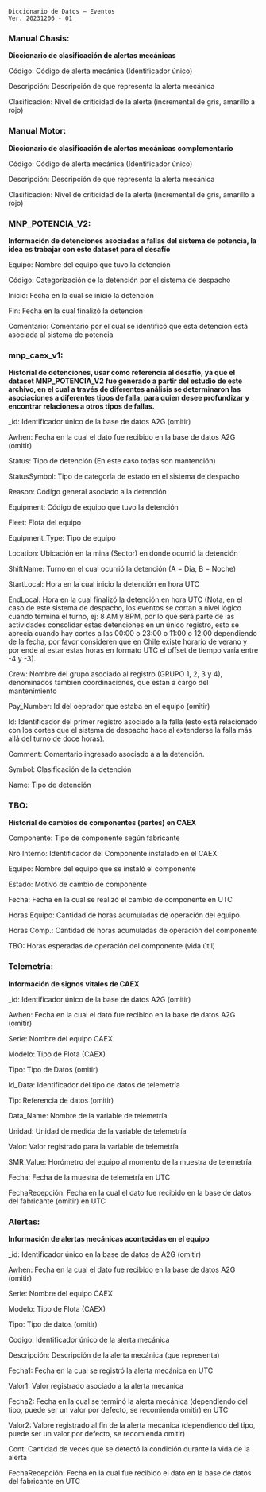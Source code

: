 ```
Diccionario de Datos – Eventos
Ver. 20231206 - 01
```
### Manual Chasis:

**Diccionario de clasificación de alertas mecánicas**

Código: Código de alerta mecánica (Identificador único)

Descripción: Descripción de que representa la alerta mecánica

Clasificación: Nivel de criticidad de la alerta (incremental de gris, amarillo a rojo)

### Manual Motor:

**Diccionario de clasificación de alertas mecánicas complementario**

Código: Código de alerta mecánica (Identificador único)

Descripción: Descripción de que representa la alerta mecánica

Clasificación: Nivel de criticidad de la alerta (incremental de gris, amarillo a rojo)

### MNP_POTENCIA_V2:

**Información de detenciones asociadas a fallas del sistema de potencia, la idea es trabajar con este
dataset para el desafío**

Equipo: Nombre del equipo que tuvo la detención

Código: Categorización de la detención por el sistema de despacho

Inicio: Fecha en la cual se inició la detención

Fin: Fecha en la cual finalizó la detención

Comentario: Comentario por el cual se identificó que esta detención está asociada al sistema de potencia

### mnp_caex_v1:

**Historial de detenciones, usar como referencia al desafío, ya que el dataset MNP_POTENCIA_V2 fue
generado a partir del estudio de este archivo, en el cual a través de diferentes análisis se determinaron
las asociaciones a diferentes tipos de falla, para quien desee profundizar y encontrar relaciones a otros
tipos de fallas.**

_id: Identificador único de la base de datos A2G (omitir)

Awhen: Fecha en la cual el dato fue recibido en la base de datos A2G (omitir)

Status: Tipo de detención (En este caso todas son mantención)

StatusSymbol: Tipo de categoría de estado en el sistema de despacho

Reason: Código general asociado a la detención

Equipment: Código de equipo que tuvo la detención

Fleet: Flota del equipo

Equipment_Type: Tipo de equipo

Location: Ubicación en la mina (Sector) en donde ocurrió la detención

ShiftName: Turno en el cual ocurrió la detención (A = Dia, B = Noche)

StartLocal: Hora en la cual inicio la detención en hora UTC

EndLocal: Hora en la cual finalizó la detención en hora UTC (Nota, en el caso de este sistema de despacho,
los eventos se cortan a nivel lógico cuando termina el turno, ej: 8 AM y 8PM, por lo que será parte de las
actividades consolidar estas detenciones en un único registro, esto se aprecia cuando hay cortes a las
00:00 o 23:00 o 11:00 o 12:00 dependiendo de la fecha, por favor consideren que en Chile existe horario
de verano y por ende al estar estas horas en formato UTC el offset de tiempo varía entre -4 y -3).

Crew: Nombre del grupo asociado al registro (GRUPO 1, 2, 3 y 4), denominados también coordinaciones,
que están a cargo del mantenimiento

Pay_Number: Id del oeprador que estaba en el equipo (omitir)

Id: Identificador del primer registro asociado a la falla (esto está relacionado con los cortes que el sistema
de despacho hace al extenderse la falla más allá del turno de doce horas).

Comment: Comentario ingresado asociado a a la detención.

Symbol: Clasificación de la detención

Name: Tipo de detención

### TBO:

**Historial de cambios de componentes (partes) en CAEX**

Componente: Tipo de componente según fabricante

Nro Interno: Identificador del Componente instalado en el CAEX

Equipo: Nombre del equipo que se instaló el componente

Estado: Motivo de cambio de componente

Fecha: Fecha en la cual se realizó el cambio de componente en UTC

Horas Equipo: Cantidad de horas acumuladas de operación del equipo

Horas Comp.: Cantidad de horas acumuladas de operación del componente

TBO: Horas esperadas de operación del componente (vida útil)

### Telemetría:

**Información de signos vitales de CAEX**

_id: Identificador único de la base de datos A2G (omitir)

Awhen: Fecha en la cual el dato fue recibido en la base de datos A2G (omitir)

Serie: Nombre del equipo CAEX

Modelo: Tipo de Flota (CAEX)

Tipo: Tipo de Datos (omitir)

Id_Data: Identificador del tipo de datos de telemetría

Tip: Referencia de datos (omitir)

Data_Name: Nombre de la variable de telemetría

Unidad: Unidad de medida de la variable de telemetría

Valor: Valor registrado para la variable de telemetría

SMR_Value: Horómetro del equipo al momento de la muestra de telemetría

Fecha: Fecha de la muestra de telemetría en UTC

FechaRecepción: Fecha en la cual el dato fue recibido en la base de datos del fabricante (omitir) en UTC

### Alertas:

**Información de alertas mecánicas acontecidas en el equipo**

_id: Identificador único en la base de datos de A2G (omitir)

Awhen: Fecha en la cual el dato fue recibido en la base de datos A2G (omitir)

Serie: Nombre del equipo CAEX

Modelo: Tipo de Flota (CAEX)

Tipo: Tipo de datos (omitir)

Codigo: Identificador único de la alerta mecánica

Descripción: Descripción de la alerta mecánica (que representa)

Fecha1: Fecha en la cual se registró la alerta mecánica en UTC

Valor1: Valor registrado asociado a la alerta mecánica

Fecha2: Fecha en la cual se terminó la alerta mecánica (dependiendo del tipo, puede ser un valor por
defecto, se recomienda omitir) en UTC

Valor2: Valore registrado al fin de la alerta mecánica (dependiendo del tipo, puede ser un valor por
defecto, se recomienda omitir)

Cont: Cantidad de veces que se detectó la condición durante la vida de la alerta

FechaRecepción: Fecha en la cual fue recibido el dato en la base de datos del fabricante en UTC
